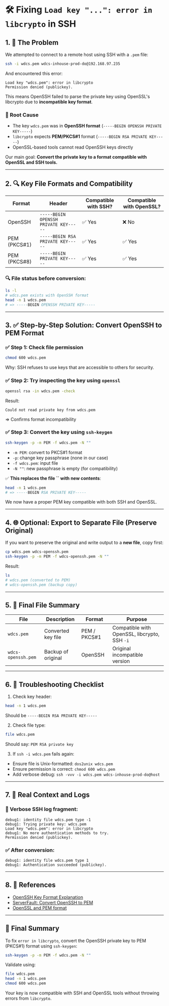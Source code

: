 # 🛠️ Fixing `Load key "...": error in libcrypto` in SSH

## 1. 🚨 The Problem

We attempted to connect to a remote host using SSH with a `.pem` file:

```bash
ssh -i wdcs.pem wdcs-inhouse-prod-do@192.168.97.235
```

And encountered this error:

```text
Load key "wdcs.pem": error in libcrypto
Permission denied (publickey).
```

This means OpenSSH failed to parse the private key using OpenSSL's libcrypto due to **incompatible key format**.

### 🔎 Root Cause

- The key `wdcs.pem` was in **OpenSSH format** (`-----BEGIN OPENSSH PRIVATE KEY-----`)
- `libcrypto` expects **PEM/PKCS#1** format (`-----BEGIN RSA PRIVATE KEY-----`)
- OpenSSL-based tools cannot read OpenSSH keys directly

Our main goal: **Convert the private key to a format compatible with OpenSSL and SSH tools.**

---

## 2. 🔍 Key File Formats and Compatibility

| Format       | Header                                | Compatible with SSH? | Compatible with OpenSSL? |
| ------------ | ------------------------------------- | -------------------- | ------------------------ |
| OpenSSH      | `-----BEGIN OPENSSH PRIVATE KEY-----` | ✅ Yes                | ❌ No                     |
| PEM (PKCS#1) | `-----BEGIN RSA PRIVATE KEY-----`     | ✅ Yes                | ✅ Yes                    |
| PEM (PKCS#8) | `-----BEGIN PRIVATE KEY-----`         | ✅ Yes                | ✅ Yes                    |

### 🔍 File status before conversion:

```bash
ls -l
# wdcs.pem exists with OpenSSH format
head -n 1 wdcs.pem
# => -----BEGIN OPENSSH PRIVATE KEY-----
```

---

## 3. ✅ Step-by-Step Solution: Convert OpenSSH to PEM Format

### ✅ Step 1: Check file permission

```bash
chmod 600 wdcs.pem
```

Why: SSH refuses to use keys that are accessible to others for security.

### ✅ Step 2: Try inspecting the key using `openssl`

```bash
openssl rsa -in wdcs.pem -check
```

Result:

```text
Could not read private key from wdcs.pem
```

\=> Confirms format incompatibility

### ✅ Step 3: Convert the key using `ssh-keygen`

```bash
ssh-keygen -p -m PEM -f wdcs.pem -N ""
```

- `-m PEM`: convert to PKCS#1 format
- `-p`: change key passphrase (none in our case)
- `-f wdcs.pem`: input file
- `-N ""`: new passphrase is empty (for compatibility)

✅ **This replaces the file ****\`\`**** with new contents**:

```bash
head -n 1 wdcs.pem
# => -----BEGIN RSA PRIVATE KEY-----
```

We now have a proper PEM key compatible with both SSH and OpenSSL.

---

## 4. 🌐 Optional: Export to Separate File (Preserve Original)

If you want to preserve the original and write output to a **new file**, copy first:

```bash
cp wdcs.pem wdcs-openssh.pem
ssh-keygen -p -m PEM -f wdcs-openssh.pem -N ""
```

Result:

```bash
ls
# wdcs.pem (converted to PEM)
# wdcs-openssh.pem (backup copy)
```

---

## 5. 🧐 Final File Summary

| File               | Description        | Format       | Purpose                                      |
| ------------------ | ------------------ | ------------ | -------------------------------------------- |
| `wdcs.pem`         | Converted key file | PEM / PKCS#1 | Compatible with OpenSSL, libcrypto, SSH `-i` |
| `wdcs-openssh.pem` | Backup of original | OpenSSH      | Original incompatible version                |

---

## 6. 🧪 Troubleshooting Checklist

1. Check key header:

```bash
head -n 1 wdcs.pem
```

Should be `-----BEGIN RSA PRIVATE KEY-----`

2. Check file type:

```bash
file wdcs.pem
```

Should say: `PEM RSA private key`

3. If `ssh -i wdcs.pem` fails again:

- Ensure file is Unix-formatted: `dos2unix wdcs.pem`
- Ensure permission is correct: `chmod 600 wdcs.pem`
- Add verbose debug: `ssh -vvv -i wdcs.pem wdcs-inhouse-prod-do@host`

---

## 7. 📖 Real Context and Logs

### 🔎 Verbose SSH log fragment:

```text
debug1: identity file wdcs.pem type -1
debug1: Trying private key: wdcs.pem
Load key "wdcs.pem": error in libcrypto
debug1: No more authentication methods to try.
Permission denied (publickey).
```

### ✅ After conversion:

```text
debug1: identity file wdcs.pem type 1
debug1: Authentication succeeded (publickey).
```

---

## 8. 🔗 References

- [OpenSSH Key Format Explanation](https://blog.huque.com/2020/02/new-openssh-private-key-format.html)
- [ServerFault: Convert OpenSSH to PEM](https://serverfault.com/questions/854208)
- [OpenSSL and PEM format](https://www.openssl.org/docs/manmaster/man1/openssl-rsa.html)

---

## 📆 Final Summary

To fix `error in libcrypto`, convert the OpenSSH private key to PEM (PKCS#1) format using `ssh-keygen`:

```bash
ssh-keygen -p -m PEM -f wdcs.pem -N ""
```

Validate using:

```bash
file wdcs.pem
head -n 1 wdcs.pem
chmod 600 wdcs.pem
```

Your key is now compatible with SSH and OpenSSL tools without throwing errors from `libcrypto`.


